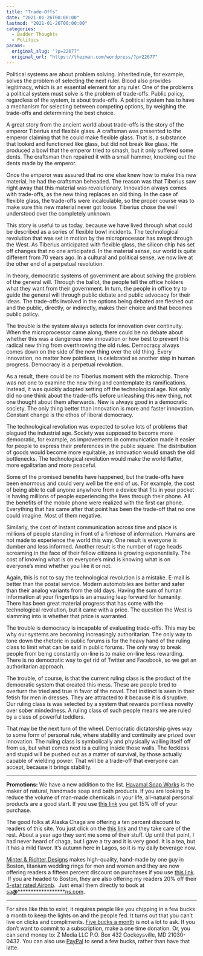 ```yaml
---
title: "Trade-Offs"
date: "2021-01-26T00:00:00"
lastmod: "2021-01-26T00:00:00"
categories:
  - Badder Thoughts
  - Politics
params:
  original_slug: "?p=22677"
  original_url: "https://thezman.com/wordpress/?p=22677"
---
```


Political systems are about problem solving. Inherited rule, for
example, solves the problem of selecting the next ruler. Blood also
provides legitimacy, which is an essential element for any ruler. One of
the problems a political system must solve is the problem of trade-offs.
Public policy, regardless of the system, is about trade-offs. A
political system has to have a mechanism for selecting between competing
options, by weighing the trade-offs and determining the best choice.

A great story from the ancient world about trade-offs is the story of
the emperor Tiberius and flexible glass. A craftsman was presented to
the emperor claiming that he could make flexible glass. That is, a
substance that looked and functioned like glass, but did not break like
glass. He produced a bowl that the emperor tried to smash, but it only
suffered some dents. The craftsman then repaired it with a small hammer,
knocking out the dents made by the emperor.

Once the emperor was assured that no one else knew how to make this new
material, he had the craftsman beheaded. The reason was that Tiberius
saw right away that this material was revolutionary. Innovation always
comes with trade-offs, as the new thing replaces an old thing. In the
case of flexible glass, the trade-offs were incalculable, so the proper
course was to make sure this new material never got loose. Tiberius
chose the well understood over the completely unknown.

This story is useful to us today, because we have lived through what
could be described as a series of flexible bowl incidents. The
technological revolution that was set in motion by the microprocessor
has swept through the West. As Tiberius anticipated with flexible glass,
the silicon chip has set off changes that no one anticipated. In the
material sense, our world is quite different from 70 years ago. In a
cultural and political sense, we now live at the other end of a
perpetual revolution.

In theory, democratic systems of government are about solving the
problem of the general will. Through the ballot, the people tell the
office holders what they want from their government. In turn, the people
in office try to guide the general will through public debate and public
advocacy for their ideas. The trade-offs involved in the options being
debated are fleshed out and the public, directly, or indirectly, makes
their choice and that becomes public policy.

The trouble is the system always selects for innovation over continuity.
When the microprocessor came along, there could be no debate about
whether this was a dangerous new innovation or how best to prevent this
radical new thing from overthrowing the old rules. Democracy always
comes down on the side of the new thing over the old thing. Every
innovation, no matter how pointless, is celebrated as another step in
human progress. Democracy is a perpetual revolution.

As a result, there could be no Tiberius moment with the microchip. There
was not one to examine the new thing and contemplate its ramifications.
Instead, it was quickly adopted setting off the technological age. Not
only did no one think about the trade-offs before unleashing this new
thing, not one thought about them afterwards. New is always good in a
democratic society. The only thing better than innovation is more and
faster innovation. Constant change is the ethos of liberal democracy.

The technological revolution was expected to solve lots of problems that
plagued the industrial age. Society was supposed to become more
democratic, for example, as improvements in communication made it easier
for people to express their preferences in the public square. The
distribution of goods would become more equitable, as innovation would
smash the old bottlenecks. The technological revolution would make the
world flatter, more egalitarian and more peaceful.

Some of the promised benefits have happened, but the trade-offs have
been enormous and could very well be the end of us. For example, the
cost of being able to call anyone anywhere from a device that fits in
your pocket is having millions of people experiencing the lives through
their phone. All the benefits of the mobile phone were realized with the
first car phone. Everything that has came after that point has been the
trade-off that no one could imagine. Most of them negative.

Similarly, the cost of instant communication across time and place is
millions of people standing in front of a firehose of information.
Humans are not made to experience the world this way. One result is
everyone is dumber and less informed. Another result is the number of
rage heads screaming in the face of their fellow citizens is growing
exponentially. The cost of knowing what is on everyone’s mind is knowing
what is on everyone’s mind whether you like it or not.

Again, this is not to say the technological revolution is a mistake.
E-mail is better than the postal service. Modern automobiles are better
and safer than their analog variants from the old days. Having the sum
of human information at your fingertips is an amazing leap forward for
humanity. There has been great material progress that has come with the
technological revolution, but it came with a price. The question the
West is slamming into is whether that price is warranted.

The trouble is democracy is incapable of evaluating trade-offs. This may
be why our systems are becoming increasingly authoritarian. The only way
to tone down the rhetoric in public forums is for the heavy hand of the
ruling class to limit what can be said in public forums. The only way to
break people from being constantly on-line is to make on-line less
rewarding. There is no democratic way to get rid of Twitter and
Facebook, so we get an authoritarian approach.

The trouble, of course, is that the current ruling class is the product
of the democratic system that created this mess. These are people bred
to overturn the tried and true in favor of the novel. That instinct is
seen in their fetish for men in dresses. They are attracted to it
because it is disruptive. Our ruling class is was selected by a system
that rewards pointless novelty over sober mindedness. A ruling class of
such people means we are ruled by a class of powerful toddlers.

That may be the next turn of the wheel. Democratic dictatorship gives
way to some form of personal rule, where stability and continuity are
prized over innovation. The ruling class is symbolically and physically
walling itself off from us, but what comes next is a culling inside
those walls. The feckless and stupid will be pushed out as a matter of
survival, by those actually capable of wielding power. That will be a
trade-off that everyone can accept, because it brings stability.

------------------------------------------------------------------------

**Promotions:** We have a new addition to the list.
<a href="https://havamalsoapworks.com/" rel="noopener"
target="_blank">Havamal Soap Works</a> is the maker of natural, handmade
soap and bath products. If you are looking to reduce the volume of
man-made chemicals in your life, all-natural personal products are a
good start. If you use
<a href="https://havamalsoapworks.com/discount/ZMAN" rel="noopener"
target="_blank">this link</a> you get 15% off of your purchase.

The good folks at Alaska Chaga are offering a ten percent discount to
readers of this site. You just click on the
<a href="https://alaskachaga.us/discount/ZMAN" rel="noopener noreferrer"
target="_blank">this link</a> and they take care of the rest. About a
year ago they sent me some of their stuff. Up until that point, I had
never heard of chaga, but I gave a try and it is very good. It is a tea,
but it has a mild flavor. It’s autumn here in Lagos, so it is my daily
beverage now.

<a href="https://www.minterandrichterdesigns.com/"
rel="noreferrer nofollow noopener" target="_blank">Minter &amp; Richter
Designs</a> makes high-quality, hand-made by one guy in Boston, titanium
wedding rings for men and women and they are now offering readers a
fifteen percent discount on purchases if you use
<a href="https://www.minterandrichterdesigns.com/discount/ZMAN"
rel="noreferrer nofollow noopener" target="_blank">this link</a>. 
 <span class="highlight"><span class="colour"><span class="font"><span class="size">If
you are headed to Boston, they are also offering my readers 20% off
their <a
href="https://www.airbnb.com/users/7988017/listings?user_id=7988017&amp;s=3"
rel="noopener noreferrer" target="_blank">5-star rated Airbnb</a>.  Just
email them directly to book at
<a href="mailto:sa***@*********************ns.com"
data-original-string="r6vhusJCO6+VvO0D89pvgA==cb7RnDMcP5I3kvQGH7fXIu544ZcWK8XFTqzRd2VX+w8NiRJvDvW0/IQR6+iaz+MSNte"><span
class="apbct-email-encoder"
data-original-string="WkdUr6YD2D0v660AfRRG8A==cb7fSTSafsT0VWGWyLGHnA4xfbkDJgmIBc2evTsMZTO9EksEYIQX48DtAWE2FCiP/K8"
title="This contact has been encoded by Anti-Spam by CleanTalk. Click to decode. To finish the decoding make sure that JavaScript is enabled in your browser.">sa<span
class="apbct-blur">***</span>@<span
class="apbct-blur">*********************</span>ns.com</span></a>.</span></span></span></span>

------------------------------------------------------------------------

For sites like this to exist, it requires people like you chipping in a
few bucks a month to keep the lights on and the people fed. It turns out
that you can’t live on clicks and compliments.
<a href="https://www.subscribestar.com/the-z-blog"
rel="noopener noreferrer" target="_blank">Five bucks a month</a> is not
a lot to ask. If you don’t want to commit to a subscription, make a one
time donation. Or, you can send money to: Z Media LLC P.O. Box 432
Cockeysville, MD 21030-0432. You can also use <a
href="https://www.paypal.com/cgi-bin/webscr?cmd=_s-xclick&amp;hosted_button_id=UDAS2Q8JYA6CN&amp;source=url"
rel="noopener noreferrer" target="_blank">PayPal</a> to send a few
bucks, rather than have that latte.
